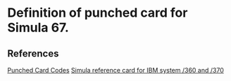 # Definition of punched card for Simula 67.

## References

[Punched Card Codes](http://homepage.cs.uiowa.edu/~jones/cards/codes.html)
[Simula reference card for IBM system /360 and /370](http://simula67.at.ifi.uio.no/Archive/Refcard-71/simula-ref-card.pdf)
